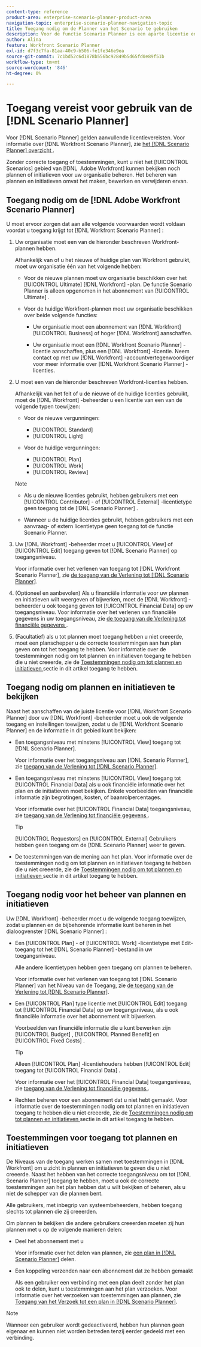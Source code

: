 ```yaml
---
content-type: reference
product-area: enterprise-scenario-planner-product-area
navigation-topic: enterprise-scenario-planner-navigation-topic
title: Toegang nodig om de Planner van het Scenario te gebruiken
description: Voor de functie Scenario Planner is een aparte licentie en aanvullende toegang vereist.
author: Alina
feature: Workfront Scenario Planner
exl-id: d7f3c7fa-81aa-40c9-b506-fe1fe346e9ea
source-git-commit: 7c1bd52c6d1878b556bc92849b5d65fd0e89f51b
workflow-type: tm+mt
source-wordcount: '846'
ht-degree: 0%

---
```


# Toegang vereist voor gebruik van de [!DNL Scenario Planner]

<!--Audited: 04/2024-->

Voor [!DNL Scenario Planner] gelden aanvullende licentievereisten. Voor informatie over [!DNL Workfront Scenario Planner], zie [ het  [!DNL Scenario Planner]  overzicht ](../scenario-planner/scenario-planner-overview.md).

<!--
might need to add information about the permissions to plans/ initiatives if those will be coming later?
-->

Zonder correcte toegang of toestemmingen, kunt u niet het [!UICONTROL Scenarios] gebied van [!DNL &#x200B; Adobe Workfront] kunnen bekijken noch plannen of initiatieven voor uw organisatie beheren. Het beheren van plannen en initiatieven omvat het maken, bewerken en verwijderen ervan.

## Toegang nodig om de [!DNL Adobe Workfront Scenario Planner]

U moet ervoor zorgen dat aan alle volgende voorwaarden wordt voldaan voordat u toegang krijgt tot [!DNL Workfront Scenario Planner] :

1. Uw organisatie moet een van de hieronder beschreven Workfront-plannen hebben.

   Afhankelijk van of u het nieuwe of huidige plan van Workfront gebruikt, moet uw organisatie één van het volgende hebben:

   * Voor de nieuwe plannen moet uw organisatie beschikken over het [!UICONTROL Ultimate] [!DNL Workfront] -plan. De functie Scenario Planner is alleen opgenomen in het abonnement van [!UICONTROL Ultimate] .

   * Voor de huidige Workfront-plannen moet uw organisatie beschikken over beide volgende functies:

      * Uw organisatie moet een abonnement van [!DNL Workfront] [!UICONTROL Business] of hoger [!DNL Workfront] aanschaffen.

      * Uw organisatie moet een [!DNL Workfront Scenario Planner] -licentie aanschaffen, plus een [!DNL Workfront] -licentie. Neem contact op met uw [!DNL Workfront] -accountvertegenwoordiger voor meer informatie over [!DNL Workfront Scenario Planner] -licenties.

1. U moet een van de hieronder beschreven Workfront-licenties hebben.

   Afhankelijk van het feit of u de nieuwe of de huidige licenties gebruikt, moet de [!DNL Workfront] -beheerder u een licentie van een van de volgende typen toewijzen:

   * Voor de nieuwe vergunningen:
      * [!UICONTROL Standard]
      * [!UICONTROL Light]

   * Voor de huidige vergunningen:

      * [!UICONTROL Plan]
      * [!UICONTROL Work]
      * [!UICONTROL Review]

   >[!NOTE]
   > 
   >* Als u de nieuwe licenties gebruikt, hebben gebruikers met een [!UICONTROL Contributor] - of [!UICONTROL External] -licentietype geen toegang tot de [!DNL Scenario Planner] .
   >
   >* Wanneer u de huidige licenties gebruikt, hebben gebruikers met een aanvraag- of extern licentietype geen toegang tot de functie Scenario Planner.

1. Uw [!DNL Workfront] -beheerder moet u [!UICONTROL View] of [!UICONTROL Edit] toegang geven tot [!DNL Scenario Planner] op toegangsniveau.

   Voor informatie over het verlenen van toegang tot [!DNL Workfront Scenario Planner], zie [ de toegang van de Verlening tot  [!DNL Scenario Planner]](../administration-and-setup/add-users/configure-and-grant-access/grant-access-sp.md).

1. (Optioneel en aanbevolen) Als u financiële informatie voor uw plannen en initiatieven wilt weergeven of bijwerken, moet de [!DNL Workfront] -beheerder u ook toegang geven tot [!UICONTROL Financial Data] op uw toegangsniveau. Voor informatie over het verlenen van financiële gegevens in uw toegangsniveau, zie [ de toegang van de Verlening tot financiële gegevens ](../administration-and-setup/add-users/configure-and-grant-access/grant-access-financial.md).

1. (Facultatief) als u tot plannen moet toegang hebben u niet creeerde, moet een planschepper u de correcte toestemmingen aan hun plan geven om tot het toegang te hebben. Voor informatie over de toestemmingen nodig om tot plannen en initiatieven toegang te hebben die u niet creeerde, zie de [ Toestemmingen nodig om tot plannen en initiatieven ](#permissions-needed-to-access-plans-and-initiatives) sectie in dit artikel toegang te hebben.

<!--this used to be true but not anymore:
  <li data-mc-conditions="QuicksilverOrClassic.Draft mode"> <p>(NOTE: this is no longer needed) </p> <p>Your Workfront administrator must assign you a layout template that includes the Scenarios area in the Main Menu. </p> <p>For information about customizing the Main Menu in a layout template, see <a href="../administration-and-setup/customize-workfront/use-layout-templates/customize-main-menu.md" class="MCXref xref" xrefformat="{para}">Customize the Main Menu using a layout template</a>. </p> <p>For information about assigning users to a Layout Template, see <a href="../administration-and-setup/customize-workfront/use-layout-templates/assign-users-to-layout-template.md" class="MCXref xref" xrefformat="{para}">Assign users to a layout template</a>.</p> </li>
  -->

## Toegang nodig om plannen en initiatieven te bekijken

Naast het aanschaffen van de juiste licentie voor [!DNL Workfront Scenario Planner] door uw [!DNL Workfront] -beheerder moet u ook de volgende toegang en instellingen toewijzen, zodat u de [!DNL Workfront Scenario Planner] en de informatie in dit gebied kunt bekijken:

* Een toegangsniveau met minstens [!UICONTROL View] toegang tot [!DNL Scenario Planner].

  Voor informatie over het toegangsniveau aan [!DNL Scenario Planner], zie [ toegang van de Verlening tot  [!DNL Scenario Planner]](../administration-and-setup/add-users/configure-and-grant-access/grant-access-sp.md).

* Een toegangsniveau met minstens [!UICONTROL View] toegang tot [!UICONTROL Financial Data] als u ook financiële informatie over het plan en de initiatieven moet bekijken. Enkele voorbeelden van financiële informatie zijn begrotingen, kosten, of baanrolpercentages.

  Voor informatie over het [!UICONTROL Financial Data] toegangsniveau, zie [ toegang van de Verlening tot financiële gegevens ](../administration-and-setup/add-users/configure-and-grant-access/grant-access-financial.md).

  >[!TIP]
  >
  >[!UICONTROL Requestors] en [!UICONTROL External] Gebruikers hebben geen toegang om de [!DNL Scenario Planner] weer te geven.

* De toestemmingen van de mening aan het plan. Voor informatie over de toestemmingen nodig om tot plannen en initiatieven toegang te hebben die u niet creeerde, zie de [ Toestemmingen nodig om tot plannen en initiatieven ](#permissions-needed-to-access-plans-and-initiatives) sectie in dit artikel toegang te hebben.

## Toegang nodig voor het beheer van plannen en initiatieven

Uw [!DNL Workfront] -beheerder moet u de volgende toegang toewijzen, zodat u plannen en de bijbehorende informatie kunt beheren in het dialoogvenster [!DNL Scenario Planner] :

* Een [!UICONTROL Plan] - of [!UICONTROL Work] -licentietype met Edit-toegang tot het [!DNL Scenario Planner] -bestand in uw toegangsniveau.

  Alle andere licentietypen hebben geen toegang om plannen te beheren.

  Voor informatie over het verlenen van toegang tot [!DNL Scenario Planner] van het Niveau van de Toegang, zie [ de toegang van de Verlening tot  [!DNL Scenario Planner]](../administration-and-setup/add-users/configure-and-grant-access/grant-access-sp.md).

* Een [!UICONTROL Plan] type licentie met [!UICONTROL Edit] toegang tot [!UICONTROL Financial Data] op uw toegangsniveau, als u ook financiële informatie over het abonnement wilt bijwerken.

  Voorbeelden van financiële informatie die u kunt bewerken zijn [!UICONTROL Budget] , [!UICONTROL Planned Benefit] en [!UICONTROL Fixed Costs] .

  >[!TIP]
  >
  >Alleen [!UICONTROL Plan] -licentiehouders hebben [!UICONTROL Edit] toegang tot [!UICONTROL Financial Data] .

  Voor informatie over het [!UICONTROL Financial Data] toegangsniveau, zie [ toegang van de Verlening tot financiële gegevens ](../administration-and-setup/add-users/configure-and-grant-access/grant-access-financial.md).

* Rechten beheren voor een abonnement dat u niet hebt gemaakt. Voor informatie over de toestemmingen nodig om tot plannen en initiatieven toegang te hebben die u niet creeerde, zie de [ Toestemmingen nodig om tot plannen en initiatieven ](#permissions-needed-to-access-plans-and-initiatives) sectie in dit artikel toegang te hebben.

## Toestemmingen voor toegang tot plannen en initiatieven

De Niveaus van de toegang werken samen met toestemmingen in [!DNL Workfront] om u zicht in plannen en initiatieven te geven die u niet creeerde. Naast het hebben van het correcte toegangsniveau om tot [!DNL Scenario Planner] toegang te hebben, moet u ook de correcte toestemmingen aan het plan hebben dat u wilt bekijken of beheren, als u niet de schepper van die plannen bent.

Alle gebruikers, met inbegrip van systeembeheerders, hebben toegang slechts tot plannen die zij creeerden.

Om plannen te bekijken die andere gebruikers creeerden moeten zij hun plannen met u op de volgende manieren delen:

* Deel het abonnement met u

  Voor informatie over het delen van plannen, zie [ een plan in  [!DNL Scenario Planner]](../scenario-planner/share-a-plan.md) delen.

* Een koppeling verzenden naar een abonnement dat ze hebben gemaakt

  Als een gebruiker een verbinding met een plan deelt zonder het plan ook te delen, kunt u toestemmingen aan het plan verzoeken. Voor informatie over het verzoeken van toestemmingen aan plannen, zie [ Toegang van het Verzoek tot een plan in  [!DNL Scenario Planner]](../scenario-planner/request-access-to-plan.md).

>[!NOTE]
>
>Wanneer een gebruiker wordt gedeactiveerd, hebben hun plannen geen eigenaar en kunnen niet worden betreden tenzij eerder gedeeld met een verbinding.


